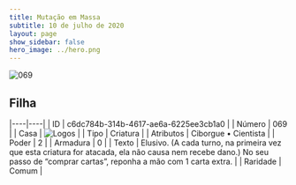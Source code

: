 ```yaml
---
title: Mutação em Massa
subtitle: 10 de julho de 2020
layout: page
show_sidebar: false
hero_image: ../hero.png
---
```


![069](https://cdn.keyforgegame.com/media/card_front/pt/479_069_7VHQP6RWC43R_pt.png)

## Filha

|----|----|
| ID | c6dc784b-314b-4617-ae6a-6225ee3cb1a0 |
| Número | 069 |
| Casa | ![Logos](https://archonarcana.com/images/thumb/c/ce/Logos.png/22px-Logos.png "Logos") |
| Tipo | Criatura |
| Atributos | Ciborgue • Cientista |
| Poder | 2 |
| Armadura | 0 |
| Texto | Elusivo. (A cada turno, na primeira vez que esta criatura for atacada, ela não causa nem recebe dano.)  No seu passo de “comprar cartas”, reponha a mão com 1 carta extra. |
| Raridade | Comum |

